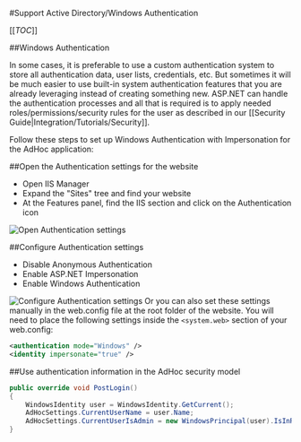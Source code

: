 #Support Active Directory/Windows Authentication

[[_TOC_]]

##Windows Authentication

In some cases, it is preferable to use a custom authentication system to store all authentication data, user lists, credentials, etc.
But sometimes it will be much easier to use built-in system authentication features that you are already leveraging instead of creating something new. ASP.NET can handle the authentication processes and all that is required is to apply needed roles/permissions/security rules for the user as described in our [[Security Guide|Integration/Tutorials/Security]].

Follow these steps to set up Windows Authentication with Impersonation for the AdHoc application:

##Open the Authentication settings for the website

* Open IIS Manager
* Expand the "Sites" tree and find your website
* At the Features panel, find the IIS section and click on the Authentication icon

![Open Authentication settings](http://izenda.com/Site/KB/KB/Uploads/Images/IIS_auth.png)


##Configure Authentication settings

* Disable Anonymous Authentication
* Enable ASP.NET Impersonation
* Enable Windows Authentication

![Configure Authentication settings ](http://izenda.com/Site/KB/Uploads/Images/IIS_security.png
)
Or you can also set these settings manually in the web.config file at the root folder of the website. You will need to place the following settings inside the ``<system.web>`` section of your web.config:

```xml
<authentication mode="Windows" />
<identity impersonate="true" />
```			


##Use authentication information in the AdHoc security model 

```csharp
public override void PostLogin()
{
	WindowsIdentity user = WindowsIdentity.GetCurrent();
	AdHocSettings.CurrentUserName = user.Name;
	AdHocSettings.CurrentUserIsAdmin = new WindowsPrincipal(user).IsInRole(WindowsBuiltInRole.Administrator);
}
```
